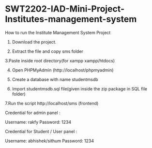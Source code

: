# SWT2202-IAD-Mini-Project-Institutes-management-system

How to run the Institute Management System Project

1. Download the project.

2. Extract the file and copy sms folder

3.Paste inside root directory(for xampp xampp/htdocs)

4. Open PHPMyAdmin (http://localhost/phpmyadmin)

5. Create a database with name studentmsdb

6. Import studentmsdb.sql file(given inside the zip package in SQL file folder)

7.Run the script http://localhost/sms (frontend)


Credential for admin panel :

Username: rakfy 
Password: 1234

Credential for Student / User panel :

Username: abhishek/sithum
Password: 1234
